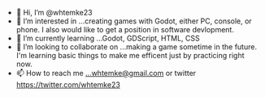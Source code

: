 - 👋 Hi, I’m @whtemke23
- 👀 I’m interested in ...creating games with Godot, either PC, console, or phone. I also would like to get a position in software devlopment.
- 🌱 I’m currently learning ...Godot, GDScript, HTML, CSS
- 💞️ I’m looking to collaborate on ...making a game sometime in the future. I'm learning basic things to make me efficent just by practicing right now.
- 📫 How to reach me ...whtemke@gmail.com or twitter https://twitter.com/whtemke23

<!---
whtemke23/whtemke23 is a ✨ special ✨ repository because its `README.md` (this file) appears on your GitHub profile.
You can click the Preview link to take a look at your changes.
--->
